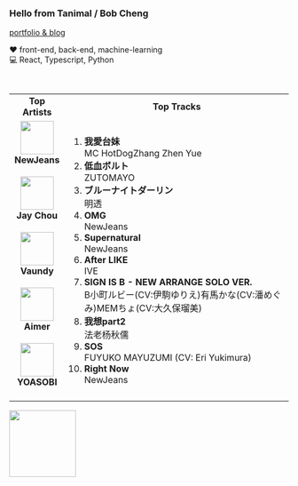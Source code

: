 ### Hello from Tanimal / Bob Cheng

[portfolio & blog](https://bobcheng.vercel.app/)  
  
:heart: front-end, back-end, machine-learning    
:computer: React, Typescript, Python

<br>

<table>
  <tr>
    <td align="center"><strong>Top Artists</strong></td>
    <td align="center"><strong>Top Tracks</strong></td>
  </tr>
  <tr>
    <td align="center" id="top-artist"><div><img width='60px' src='https://i.scdn.co/image/ab6761610000e5eb80668ba2b15094d083780ea9'><br><strong>NewJeans</strong></div><br>
<div><img width='60px' src='https://i.scdn.co/image/ab6761610000e5eb02b3aa55ba238b2ceafb09da'><br><strong>Jay Chou</strong></div><br>
<div><img width='60px' src='https://i.scdn.co/image/ab6761610000e5ebb6e409f6c3d8b08a2f52072e'><br><strong>Vaundy</strong></div><br>
<div><img width='60px' src='https://i.scdn.co/image/ab6761610000e5eb23241889efb57a4ce8338932'><br><strong>Aimer</strong></div><br>
<div><img width='60px' src='https://i.scdn.co/image/ab6761610000e5eb83e2d0c9611f1fb6baafcb36'><br><strong>YOASOBI</strong></div><br>
</td>
   <td id="top-track"><ol>
<li><div><strong>我愛台妹</strong></div>
<div>MC HotDogZhang Zhen Yue</div></li>
<li><div><strong>低血ボルト</strong></div>
<div>ZUTOMAYO</div></li>
<li><div><strong>ブルーナイトダーリン</strong></div>
<div>明透</div></li>
<li><div><strong>OMG</strong></div>
<div>NewJeans</div></li>
<li><div><strong>Supernatural</strong></div>
<div>NewJeans</div></li>
<li><div><strong>After LIKE</strong></div>
<div>IVE</div></li>
<li><div><strong>SIGN IS B - NEW ARRANGE SOLO VER.</strong></div>
<div>B小町ルビー(CV:伊駒ゆりえ)有馬かな(CV:潘めぐみ)MEMちょ(CV:大久保瑠美)</div></li>
<li><div><strong>我想part2</strong></div>
<div>法老杨秋儒</div></li>
<li><div><strong>SOS</strong></div>
<div>FUYUKO MAYUZUMI (CV: Eri Yukimura)</div></li>
<li><div><strong>Right Now</strong></div>
<div>NewJeans</div></li>
</ol></td>
  </tr>
</table>
<a href="https://open.spotify.com/">
  <img width="120px" src="https://github.com/Tanimal19/Tanimal19/blob/bf0a3a19f66ada166be4661cd923271218886fa4/icon/Spotify_Logo_CMYK_Green.png">
</a>

<!---
Tanimal19/Tanimal19 is a ✨ special ✨ repository because its `README.md` (this file) appears on your GitHub profile.
You can click the Preview link to take a look at your changes.
--->
